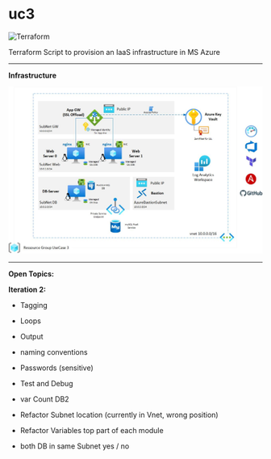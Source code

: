 # uc3
![Terraform](https://img.shields.io/badge/terraform-%235835CC.svg?style=for-the-badge&logo=terraform&logoColor=white)
 
Terraform Script to provision an IaaS infrastructure in MS Azure

---

**Infrastructure**

![Archhitecture Overview](Documentation/images/UC3-Architecture.jpg?raw=true "Architecture Overview")

---
**Open Topics:** 

**Iteration 2:** 

- Tagging
- Loops
- Output
- naming conventions
- Passwords (sensitive)
- Test and Debug
- var Count DB2

- Refactor Subnet location (currently in Vnet, wrong position)
- Refactor Variables top part of each module
- both DB in same Subnet yes / no
